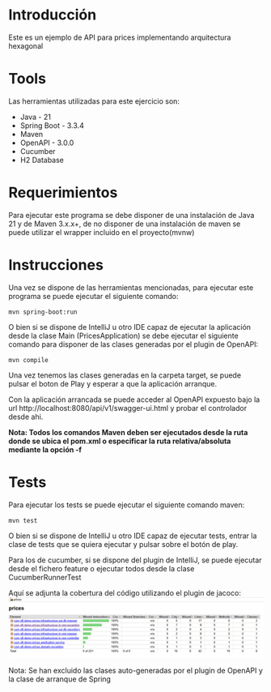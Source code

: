 # Introducción
Este es un ejemplo de API para prices implementando arquitectura hexagonal 

# Tools
Las herramientas utilizadas para este ejercicio son:

 * Java - 21
 * Spring Boot - 3.3.4
 * Maven
 * OpenAPI - 3.0.0
 * Cucumber
 * H2 Database

# Requerimientos

Para ejecutar este programa se debe disponer de una instalación de Java 21 y de Maven 3.x.x+, de no disponer de una instalación de maven se puede utilizar el wrapper incluido en el proyecto(mvnw)

# Instrucciones
Una vez se dispone de las herramientas mencionadas, para ejecutar este programa se puede ejecutar el siguiente comando:

    mvn spring-boot:run
O bien si se dispone de IntelliJ u otro IDE capaz de ejecutar la aplicación desde la clase Main (PricesApplication) se debe ejecutar el siguiente comando para disponer de las clases generadas por el plugin de OpenAPI:

    mvn compile
Una vez tenemos las clases generadas en la carpeta target, se puede pulsar el boton de Play y esperar a que la aplicación arranque.

Con la aplicación arrancada se puede acceder al OpenAPI expuesto bajo la url http://localhost:8080/api/v1/swagger-ui.html y probar el controlador desde ahi.

**Nota: Todos los comandos Maven deben ser ejecutados desde la ruta donde se ubica el pom.xml o especificar la ruta relativa/absoluta mediante la opción -f**

# Tests
Para ejecutar los tests se puede ejecutar el siguiente comando maven:

    mvn test
O bien si se dispone de IntelliJ u otro IDE capaz de ejecutar tests, entrar la clase de tests que se quiera ejecutar y pulsar sobre el botón de play.

Para los de cucumber, si se dispone del plugin de IntelliJ, se puede ejecutar desde el fichero feature o ejecutar todos desde la clase CucumberRunnerTest


Aquí se adjunta la cobertura del código utilizando el plugin de jacoco:
![JaCoCo Report](jacoco-report.png)

Nota: Se han excluido las clases auto-generadas por el plugin de OpenAPI y la clase de arranque de Spring


